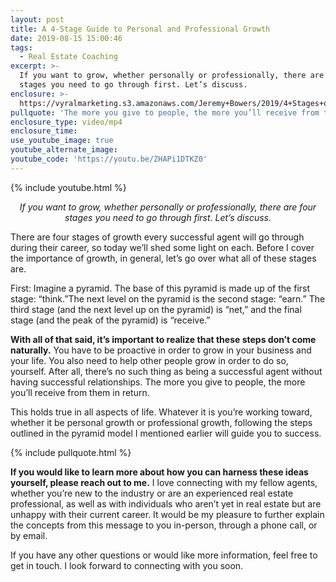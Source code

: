 ```yaml
---
layout: post
title: A 4-Stage Guide to Personal and Professional Growth
date: 2019-08-15 15:00:46
tags:
  - Real Estate Coaching
excerpt: >-
  If you want to grow, whether personally or professionally, there are four
  stages you need to go through first. Let’s discuss.
enclosure: >-
  https://vyralmarketing.s3.amazonaws.com/Jeremy+Bowers/2019/4+Stages+of+Growth+with+Jeremy+Bowers.mp4
pullquote: 'The more you give to people, the more you’ll receive from them in return.'
enclosure_type: video/mp4
enclosure_time:
use_youtube_image: true
youtube_alternate_image:
youtube_code: 'https://youtu.be/ZHAPi1DTKZ0'
---
```


{% include youtube.html %}

<p style="text-align: center;"><em>If you want to grow, whether personally or professionally, there are four stages you need to go through first. Let’s discuss.</em></p>

There are four stages of growth every successful agent will go through during their career, so today we’ll shed some light on each. Before I cover the importance of growth, in general, let’s go over what all of these stages are.&nbsp;

First: Imagine a pyramid. The base of this pyramid is made up of the first stage: “think.”The next level on the pyramid is the second stage: “earn.” The third stage (and the next level up on the pyramid) is “net,” and the final stage (and the peak of the pyramid) is “receive.”&nbsp;

**With all of that said, it’s important to realize that these steps don’t come naturally.** You have to be proactive in order to grow in your business and your life. You also need to help other people grow in order to do so, yourself. After all, there’s no such thing as being a successful agent without having successful relationships. The more you give to people, the more you’ll receive from them in return.&nbsp;

This holds true in all aspects of life. Whatever it is you’re working toward, whether it be personal growth or professional growth, following the steps outlined in the pyramid model I mentioned earlier will guide you to success.

{% include pullquote.html %}

**If you would like to learn more about how you can harness these ideas yourself, please reach out to me.** I love connecting with my fellow agents, whether you’re new to the industry or are an experienced real estate professional, as well as with individuals who aren’t yet in real estate but are unhappy with their current career. It would be my pleasure to further explain the concepts from this message to you in-person, through a phone call, or by email.&nbsp;

If you have any other questions or would like more information, feel free to get in touch. I look forward to connecting with you soon.
